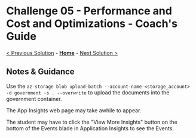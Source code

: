 # Challenge 05 - Performance and Cost and Optimizations - Coach's Guide 

[< Previous Solution](./Solution-04.md) - **[Home](./README.md)** - [Next Solution >](./Solution-06.md)

## Notes & Guidance

Use the `az storage blob upload-batch --account-name <storage_account> -d government -s . --overwrite` to upload the documents into the government container.

The App Insights web page may take awhile to appear. 

The student may have to click the "View More Insights" button on the bottom of the Events blade in Application Insights to see the Events. 
